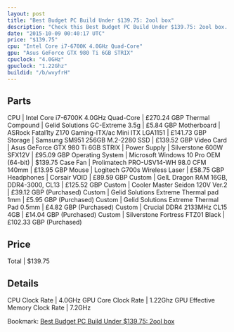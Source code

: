 ```yaml
---
layout: post
title: "Best Budget PC Build Under $139.75: 2ool box"
description: "Check this Best Budget PC Build Under $139.75: 2ool box. CPU: Intel Core i7-6700K 4.0GHz Quad-Core, Thermal Compound: Gelid Solutions GC-Extreme 3.5g, Motherboard: ASRock "
date: "2015-10-09 00:40:17 UTC"
price: "$139.75"
cpu: "Intel Core i7-6700K 4.0GHz Quad-Core"
gpu: "Asus GeForce GTX 980 Ti 6GB STRIX"
cpuclock: "4.0GHz"
gpuclock: "1.22Ghz"
buildid: "/b/wvyfrH"
---
```


## Parts

CPU | Intel Core i7-6700K 4.0GHz Quad-Core | £270.24 GBP
Thermal Compound | Gelid Solutions GC-Extreme 3.5g | £5.84 GBP
Motherboard | ASRock Fatal1ty Z170 Gaming-ITX/ac Mini ITX LGA1151 | £141.73 GBP
Storage | Samsung SM951 256GB M.2-2280 SSD | £139.52 GBP
Video Card | Asus GeForce GTX 980 Ti 6GB STRIX | 
Power Supply | Silverstone 600W SFX12V | £95.09 GBP
Operating System | Microsoft Windows 10 Pro OEM (64-bit) | $139.75
Case Fan | Prolimatech PRO-USV14-WH 98.0 CFM 140mm | £13.95 GBP
Mouse | Logitech G700s Wireless Laser | £58.75 GBP
Headphones | Corsair VOID | £89.59 GBP
Custom | GeIL Dragon RAM 16GB, DDR4-3000, CL13 | £125.52 GBP
Custom | Cooler Master Seidon 120V Ver.2 | £39.12 GBP (Purchased)
Custom | Gelid Solutions Extreme Thermal pad 1mm | £5.95 GBP (Purchased)
Custom | Gelid Solutions Extreme Thermal Pad 0.5mm | £4.82 GBP (Purchased)
Custom | Crucial DDR4 2133MHz CL15 4GB | £14.04 GBP (Purchased)
Custom | Silverstone Fortress FTZ01 Black | £102.33 GBP (Purchased)

## Price

Total | $139.75

## Details

CPU Clock Rate | 4.0GHz
GPU Core Clock Rate | 1.22Ghz
GPU Effective Memory Clock Rate | 7.2GHz

Bookmark: [Best Budget PC Build Under $139.75: 2ool box](http://pcbuilders.github.io/2015/10/09/best-budget-pc-build-under-139-dollars-dot-75-2ool-box/)